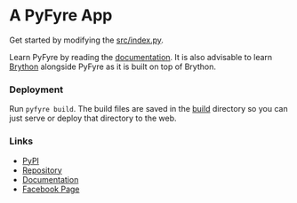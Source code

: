 # A PyFyre App
Get started by modifying the [src/index.py](src/index.py).

Learn PyFyre by reading the [documentation](https://pyfyre.netlify.app/). It is also advisable to learn [Brython](https://www.brython.info/) alongside PyFyre as it is built on top of Brython.

### Deployment
Run `pyfyre build`. The build files are saved in the [build](build) directory so you can just serve or deploy that directory to the web.

### Links
- [PyPI](https://pypi.org/project/pyfyre/)
- [Repository](https://github.com/pyfyre/pyfyre)
- [Documentation](https://pyfyre.netlify.app/)
- [Facebook Page](https://www.facebook.com/pyfyreframework/)
